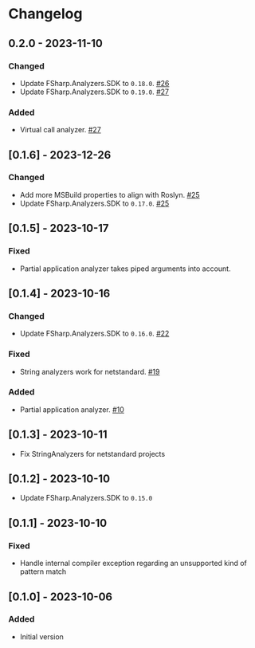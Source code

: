 # Changelog

## 0.2.0 - 2023-11-10

### Changed
* Update FSharp.Analyzers.SDK to `0.18.0`. [#26](https://github.com/G-Research/fsharp-analyzers/pull/26)
* Update FSharp.Analyzers.SDK to `0.19.0`. [#27](https://github.com/G-Research/fsharp-analyzers/pull/27)

### Added
* Virtual call analyzer. [#27](https://github.com/G-Research/fsharp-analyzers/pull/27)

## [0.1.6] - 2023-12-26

### Changed
* Add more MSBuild properties to align with Roslyn. [#25](https://github.com/G-Research/fsharp-analyzers/pull/25)
* Update FSharp.Analyzers.SDK to `0.17.0`. [#25](https://github.com/G-Research/fsharp-analyzers/pull/25)

## [0.1.5] - 2023-10-17

### Fixed
* Partial application analyzer takes piped arguments into account.

## [0.1.4] - 2023-10-16

### Changed
* Update FSharp.Analyzers.SDK to `0.16.0`. [#22](https://github.com/G-Research/fsharp-analyzers/pull/22)

### Fixed
* String analyzers work for netstandard. [#19](https://github.com/G-Research/fsharp-analyzers/pull/19)

### Added
* Partial application analyzer. [#10](https://github.com/G-Research/fsharp-analyzers/pull/10)

## [0.1.3] - 2023-10-11
* Fix StringAnalyzers for netstandard projects

## [0.1.2] - 2023-10-10
* Update FSharp.Analyzers.SDK to `0.15.0`

## [0.1.1] - 2023-10-10

### Fixed
* Handle internal compiler exception regarding an unsupported kind of pattern match

## [0.1.0] - 2023-10-06

### Added
* Initial version
